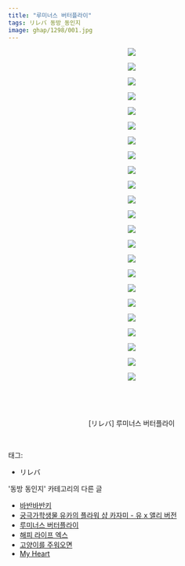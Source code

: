 ```yaml
---
title: "루미너스 버터플라이"
tags: リレバ 동방_동인지
image: ghap/1298/001.jpg
---
```

<div class="article">
<p style="text-align: center; clear: none; float: none;"><img src="{{ site.nasurl }}/ghap/1298/001.jpg"/></p>
<p style="text-align: center; clear: none; float: none;"><img src="{{ site.nasurl }}/ghap/1298/002.jpg"/></p>
<p style="text-align: center; clear: none; float: none;"><img src="{{ site.nasurl }}/ghap/1298/003.jpg"/></p>
<p style="text-align: center; clear: none; float: none;"><img src="{{ site.nasurl }}/ghap/1298/004.jpg"/></p>
<p style="text-align: center; clear: none; float: none;"><img src="{{ site.nasurl }}/ghap/1298/005.jpg"/></p>
<p style="text-align: center; clear: none; float: none;"><img src="{{ site.nasurl }}/ghap/1298/006.jpg"/></p>
<p style="text-align: center; clear: none; float: none;"><img src="{{ site.nasurl }}/ghap/1298/007.jpg"/></p>
<p style="text-align: center; clear: none; float: none;"><img src="{{ site.nasurl }}/ghap/1298/008.jpg"/></p>
<p style="text-align: center; clear: none; float: none;"><img src="{{ site.nasurl }}/ghap/1298/009.jpg"/></p>
<p style="text-align: center; clear: none; float: none;"><img src="{{ site.nasurl }}/ghap/1298/010.jpg"/></p>
<p style="text-align: center; clear: none; float: none;"><img src="{{ site.nasurl }}/ghap/1298/011.jpg"/></p>
<p style="text-align: center; clear: none; float: none;"><img src="{{ site.nasurl }}/ghap/1298/012.jpg"/></p>
<p style="text-align: center; clear: none; float: none;"><img src="{{ site.nasurl }}/ghap/1298/013.jpg"/></p>
<p style="text-align: center; clear: none; float: none;"><img src="{{ site.nasurl }}/ghap/1298/014.jpg"/></p>
<p style="text-align: center; clear: none; float: none;"><img src="{{ site.nasurl }}/ghap/1298/015.jpg"/></p>
<p style="text-align: center; clear: none; float: none;"><img src="{{ site.nasurl }}/ghap/1298/016.jpg"/></p>
<p style="text-align: center; clear: none; float: none;"><img src="{{ site.nasurl }}/ghap/1298/017.jpg"/></p>
<p style="text-align: center; clear: none; float: none;"><img src="{{ site.nasurl }}/ghap/1298/018.jpg"/></p>
<p style="text-align: center; clear: none; float: none;"><img src="{{ site.nasurl }}/ghap/1298/019.jpg"/></p>
<p style="text-align: center; clear: none; float: none;"><img src="{{ site.nasurl }}/ghap/1298/020.jpg"/></p>
<p style="text-align: center; clear: none; float: none;"><img src="{{ site.nasurl }}/ghap/1298/021.jpg"/></p>
<p style="text-align: center; clear: none; float: none;"><img src="{{ site.nasurl }}/ghap/1298/022.jpg"/></p>
<p style="text-align: center; clear: none; float: none;"><img src="{{ site.nasurl }}/ghap/1298/023.jpg"/></p>
<p style="text-align: center; clear: none; float: none;"><br/></p>
<p style="text-align: center; clear: none; float: none;"><br/></p>
<p style="text-align: center; clear: none; float: none;">[リレバ] 루미너스 버터플라이</p>
<p><br/></p>
</div><div class="tagTrail">
<p>태그: </p>
<ul>
<li>リレバ</li>
</ul>
</div><div class="another">
<p>'동방 동인지' 카테고리의 다른 글</p>
<ul>
<li><a href="/2016-08-01-ghap_1300">바반바반키</a></li>
<li><a href="/2016-08-01-ghap_1299">궁극가학생물 유카의 플라워 샵  카자미 - 유 x 앨리 버전</a></li>
<li><a href="/2016-08-01-ghap_1298">루미너스 버터플라이</a></li>
<li><a href="/2016-08-01-ghap_1297">해피 라이프 엑스</a></li>
<li><a href="/2016-08-01-ghap_1296">고양이를 주워오면</a></li>
<li><a href="/2016-08-01-ghap_1294">My Heart</a></li>
</ul>
</div><div class="cb_module cb_fluid">
<div class="cb_wrt cb_profile">
</div><!-- commentList close -->
</div>
<br/>
<p id="refer"></p>
<br/>
